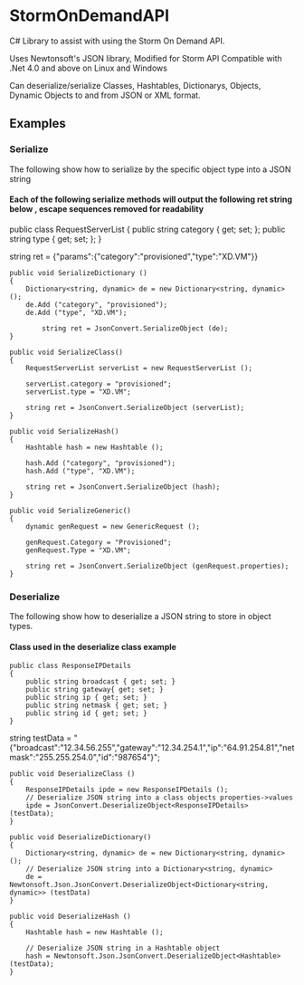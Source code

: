 StormOnDemandAPI
================

C# Library to assist with using the Storm On Demand API.

Uses Newtonsoft's JSON library, Modified for Storm API
Compatible with .Net 4.0 and above on Linux and Windows

Can deserialize/serialize Classes, Hashtables, Dictionarys, Objects, Dynamic Objects to and from JSON or XML format.

## Examples 

### Serialize 

The following show how to serialize by the specific object type into a JSON string

#### Each of the following serialize methods will output the following ret string below , escape sequences removed for readability 

public class RequestServerList
{
	public string category { get; set; };
	public string type { get; set; };
}

string ret = {"params":{"category":"provisioned","type":"XD.VM"}}

	public void SerializeDictionary ()
	{
		Dictionary<string, dynamic> de = new Dictionary<string, dynamic>();
		de.Add ("category", "provisioned");
		de.Add ("type", "XD.VM");

	        string ret = JsonConvert.SerializeObject (de);
	}

	public void SerializeClass()
	{
		RequestServerList serverList = new RequestServerList ();

		serverList.category = "provisioned";
		serverList.type = "XD.VM";

		string ret = JsonConvert.SerializeObject (serverList);
	}

	public void SerializeHash()
	{
		Hashtable hash = new Hashtable ();

		hash.Add ("category", "provisioned");
		hash.Add ("type", "XD.VM");

		string ret = JsonConvert.SerializeObject (hash);
	}

	public void SerializeGeneric()
	{
		dynamic genRequest = new GenericRequest ();

		genRequest.Category = "Provisioned";
		genRequest.Type = "XD.VM";

		string ret = JsonConvert.SerializeObject (genRequest.properties);
	}


### Deserialize

The following show how to deserialize a JSON string to store in object types. 

#### Class used in the deserialize class example
	
	public class ResponseIPDetails
	{
		public string broadcast { get; set; }
		public string gateway{ get; set; }
		public string ip { get; set; }
		public string netmask { get; set; }
		public string id { get; set; }
	}

string testData = "{"broadcast":"12.34.56.255","gateway":"12.34.254.1","ip":"64.91.254.81","netmask":"255.255.254.0","id":"987654"}";

	public void DeserializeClass ()
	{
		ResponseIPDetails ipde = new ResponseIPDetails ();
		// Deserialize JSON string into a class objects properties->values
		ipde = JsonConvert.DeserializeObject<ResponseIPDetails> (testData);
	}
	
	public void DeserializeDictionary()
	{
		Dictionary<string, dynamic> de = new Dictionary<string, dynamic> ();
		// Deserialize JSON string into a Dictionary<string, dynamic>
		de = Newtonsoft.Json.JsonConvert.DeserializeObject<Dictionary<string, dynamic>> (testData)
	}

	public void DeserializeHash ()
	{
		Hashtable hash = new Hashtable ();

		// Deserialize JSON string in a Hashtable object
		hash = Newtonsoft.Json.JsonConvert.DeserializeObject<Hashtable> (testData);
	}



